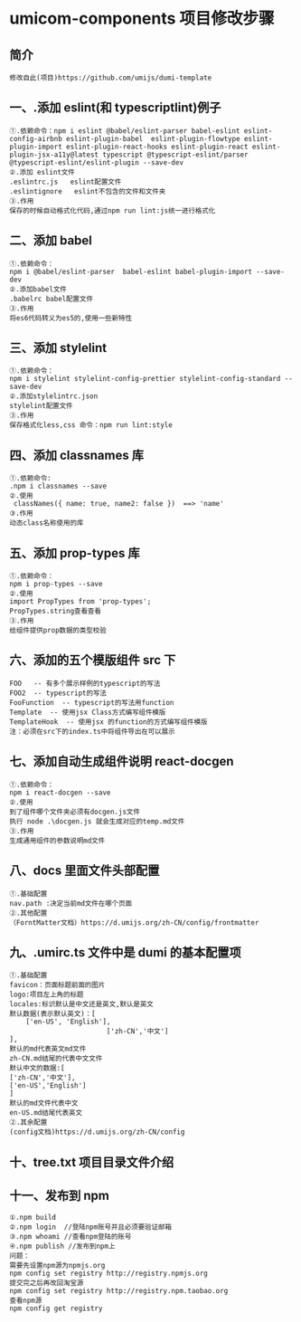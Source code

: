 <!--
 * @Description:
 * @Version: 1.0
 * @Autor: unicom
 * @Date: 2021-01-12 09:33:25
 * @LastEditors: unicom
 * @LastEditTime: 2021-01-12 10:38:08
-->

# umicom-components 项目修改步骤

## 简介

    修改自此(项目)https://github.com/umijs/dumi-template

## 一、.添加 eslint(和 typescriptlint)例子

    ①.依赖命令：npm i eslint @babel/eslint-parser babel-eslint eslint-config-airbnb eslint-plugin-babel  eslint-plugin-flowtype eslint-plugin-import eslint-plugin-react-hooks eslint-plugin-react eslint-plugin-jsx-a11y@latest typescript @typescript-eslint/parser  @typescript-eslint/eslint-plugin --save-dev  
    ②.添加 eslint文件
    .eslintrc.js   eslint配置文件
    .eslintignore   eslint不包含的文件和文件夹
    ③.作用
    保存的时候自动格式化代码,通过npm run lint:js统一进行格式化

## 二、添加 babel

    ①.依赖命令：
    npm i @babel/eslint-parser  babel-eslint babel-plugin-import --save-dev
    ②.添加babel文件
    .babelrc babel配置文件
    ③.作用
    将es6代码转义为es5的,使用一些新特性

## 三、添加 stylelint

    ①.依赖命令：
    npm i stylelint stylelint-config-prettier stylelint-config-standard --save-dev
    ②.添加stylelintrc.json
    stylelint配置文件
    ③.作用
    保存格式化less,css 命令：npm run lint:style

## 四、添加 classnames 库

    ①.依赖命令:
    .npm i classnames --save
    ②.使用
     classNames({ name: true, name2: false })  ==> 'name'
    ③.作用
    动态class名称使用的库

## 五、添加 prop-types 库

    ①.依赖命令：
    npm i prop-types --save
    ②.使用
    import PropTypes from 'prop-types';
    PropTypes.string查看查看
    ③.作用
    给组件提供prop数据的类型校验

## 六、添加的五个模版组件 src 下

    FOO   -- 有多个展示样例的typescript的写法
    FOO2  -- typescript的写法
    FooFunction  -- typescript的写法用function
    Template  -- 使用jsx Class方式编写组件模版
    TemplateHook  -- 使用jsx 的function的方式编写组件模版
    注：必须在src下的index.ts中将组件导出在可以展示

## 七、添加自动生成组件说明 react-docgen

    ①.依赖命令：
    npm i react-docgen --save
    ②.使用
    到了组件哪个文件夹必须有docgen.js文件
    执行 node .\docgen.js 就会生成对应的temp.md文件
    ③.作用
    生成通用组件的参数说明md文件

## 八、docs 里面文件头部配置

    ①.基础配置
    nav.path :决定当前md文件在哪个页面
    ②.其他配置
    （ForntMatter文档）https://d.umijs.org/zh-CN/config/frontmatter

## 九、.umirc.ts 文件中是 dumi 的基本配置项

    ①.基础配置
    favicon：页面标题前面的图片
    logo:项目左上角的标题
    locales:标识默认是中文还是英文,默认是英文
    默认数据(表示默认英文)：[
        ['en-US', 'English'],
                            ['zh-CN','中文']
    ],
    默认的md代表英文md文件
    zh-CN.md结尾的代表中文文件
    默认中文的数据:[
    ['zh-CN','中文'],
    ['en-US','English']
    ]
    默认的md文件代表中文
    en-US.md结尾代表英文
    ②.其余配置
    (config文档)https://d.umijs.org/zh-CN/config

## 十、tree.txt 项目目录文件介绍

## 十一、发布到 npm

    ①.npm build
    ②.npm login  //登陆npm账号并且必须要验证邮箱
    ③.npm whoami //查看npm登陆的账号
    ④.npm publish //发布到npm上
    问题：
    需要先设置npm源为npmjs.org
    npm config set registry http://registry.npmjs.org
    提交完之后再改回淘宝源
    npm config set registry http://registry.npm.taobao.org
    查看npm源
    npm config get registry
